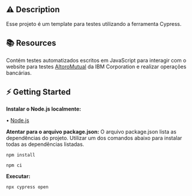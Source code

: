 ## **⚠️ Description**

Esse projeto é um template para testes utilizando a ferramenta Cypress.

## **📚 Resources**

Contém testes automatizados escritos em JavaScript para interagir com o website para testes [AltoroMutual](https://altoromutual.com/) da IBM Corporation e realizar operações bancárias.

## **⚡ Getting Started**

**Instalar o Node.js localmente:**

• [Node.js](https://nodejs.org/en)

**Atentar para o arquivo package.json:** 
O arquivo package.json lista as dependências do projeto. Utilizar um dos comandos abaixo para instalar todas as dependências listadas.
```
npm install 
```
```
npm ci
```

**Executar:** 
```
npx cypress open
```


